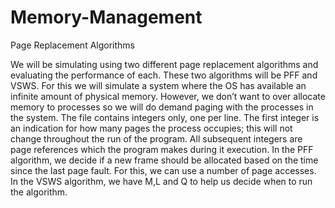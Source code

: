 # Memory-Management
Page Replacement Algorithms

We will be simulating using two different page replacement algorithms and evaluating the performance of each. These two algorithms will be PFF and VSWS.  For this we will simulate a system where the OS has available an infinite amount of physical memory.  However, we don’t want to over allocate memory to processes so we will do demand paging with the processes in the system.
The file contains integers only, one per line.  The first integer is an indication for how many pages the process occupies; this will not change throughout the run of the program.  All subsequent integers are page references which the program makes during it execution.
In the PFF algorithm, we decide if a new frame should be allocated based on the time since the last page fault. For this, we can use a number of page accesses.  
In the VSWS algorithm, we have M,L and Q to help us decide when to run the algorithm.  

